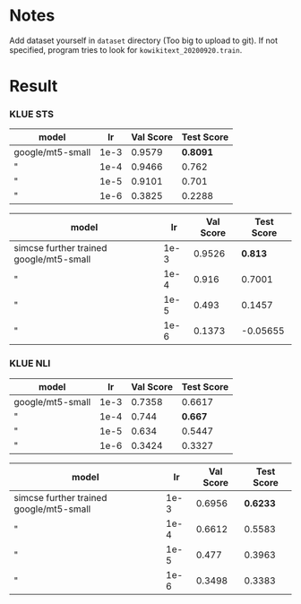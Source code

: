 # Notes

Add dataset yourself in `dataset` directory (Too big to upload to git). 
If not specified, program tries to look for `kowikitext_20200920.train`.

# Result

### KLUE STS 

| model            | lr   | Val Score | Test Score |
|------------------|------|-----------|------------|
| google/mt5-small | 1e-3 | 0.9579    | **0.8091** |
| "                | 1e-4 | 0.9466    | 0.762      |
| "                | 1e-5 | 0.9101    | 0.701      |
| "                | 1e-6 | 0.3825    | 0.2288     |

| model                                   | lr   | Val Score | Test Score |
|-----------------------------------------|------|-----------|------------|
| simcse further trained google/mt5-small | 1e-3 | 0.9526    | **0.813**  |
| "                                       | 1e-4 | 0.916     | 0.7001     |
| "                                       | 1e-5 | 0.493     | 0.1457     |
| "                                       | 1e-6 | 0.1373    | -0.05655   |

### KLUE NLI

| model            | lr   | Val Score | Test Score |
|------------------|------|-----------|------------|
| google/mt5-small | 1e-3 | 0.7358    | 0.6617     |
| "                | 1e-4 | 0.744     | **0.667**  |
| "                | 1e-5 | 0.634     | 0.5447     |
| "                | 1e-6 | 0.3424    | 0.3327     |

| model                                   | lr   | Val Score | Test Score |
|-----------------------------------------|------|-----------|------------|
| simcse further trained google/mt5-small | 1e-3 | 0.6956    | **0.6233** |
| "                                       | 1e-4 | 0.6612    | 0.5583     |
| "                                       | 1e-5 | 0.477     | 0.3963     |
| "                                       | 1e-6 | 0.3498    | 0.3383     |